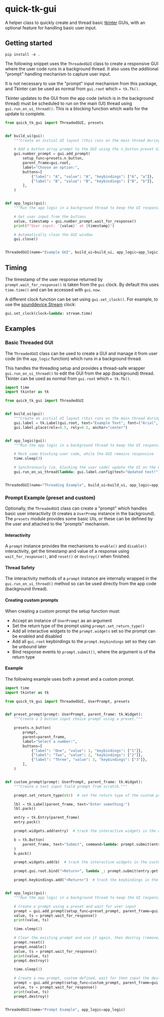 # quick-tk-gui

A helper class to quickly create and thread basic [tkinter](https://docs.python.org/3/library/tkinter.html) GUIs, with an optional feature for handling basic user input.

## Getting started

```
pip install -e .
```

The following snippet uses the `ThreadedGUI` class to create a responsive GUI where the user code runs in a background thread. It also uses the additional "prompt" handling mechanism to capture user input.

It is not necessary to use the "prompt" input mechanism from this package, and Tkinter can be used as normal from `gui.root` which `= tk.Tk()`.

Tkinter updates to the GUI from the app code (which is in the background thread) must be scheduled to run on the main (UI) thread using `gui.run_on_ui_thread()`. This is a blocking function which waits for the update to complete.

```python
from quick_tk_gui import ThreadedGUI, presets


def build_ui(gui):
    """Create an initial UI layout (this runs on the main thread during init)."""

    # Add a button array prompt to the GUI using the n_button preset UI
    gui.number_prompt = gui.add_prompt(
        setup_func=presets.n_button,
        parent_frame=gui.root,
        label="Choose an option:",
        buttons=[
            {"label": "A", "value": "A", "keybindings": ["A", "a"]},
            {"label": "B", "value": "B", "keybindings": ["B", "b"]},
        ],
    )


def app_logic(gui):
    """Run the app logic in a background thread to keep the UI responsive."""

    # Get user input from the buttons
    value, timestamp = gui.number_prompt.wait_for_response()
    print(f"User input: '{value}' at {timestamp}")

    # Automatically close the GUI window
    gui.close()


ThreadedGUI(name="Example GUI", build_ui=build_ui, app_logic=app_logic)
```

## Timing

The timestamp of the user response returned by `prompt.wait_for_response()` is taken from the `gui` clock. By default this uses `time.time()` and can be accessed with `gui.now`.

A different clock function can be set using `gui.set_clock()`. For example, to use the [sounddevice Stream](https://python-sounddevice.readthedocs.io/en/0.3.15/api/streams.html#sounddevice.Stream) clock:

```python
gui.set_clock(clock=lambda: stream.time)
```

## Examples

### Basic Threaded GUI

The `ThreadedGUI` class can be used to create a GUI and manage it from user code (in the `app_logic` function) which runs in a background thread.

This handles the threading setup and provides a thread-safe wrapper `gui.run_on_ui_thread()` to edit the GUI from the app (background) thread. Tkinter can be used as normal from `gui.root` which `= tk.Tk()`.

```python
import time
import tkinter as tk

from quick_tk_gui import ThreadedGUI


def build_ui(gui):
    """Create an initial UI layout (this runs on the main thread during init)."""
    gui.label = tk.Label(gui.root, text="Example Text", font=("Arial", 14))
    gui.label.place(relx=0.5, rely=0.5, anchor="center")


def app_logic(gui):
    """Run the app logic in a background thread to keep the UI responsive."""

    # Mock some blocking user code, while the GUI remains responsive
    time.sleep(3)

    # Synchronously (ie, blocking the user code) update the UI on the UI thread
    gui.run_on_ui_thread(lambda: gui.label.config(text="Updated text!"))


ThreadedGUI(name="Threading Example", build_ui=build_ui, app_logic=app_logic)
```

### Prompt Example (preset and custom)

Optionally, the `ThreadedGUI` class can create a "prompt" which handles basic user interactivity (it creates a `UserPromp` instance in the background). The `presets` module provides some basic UIs, or these can be defined by the user and attached to the "prompts" mechanism.

#### Interactivity

A `prompt` instance provides the mechanisms to `enable()` and `disable()` interactivity, get the timestamp and value of a response using `wait_for_response()`, and `reset()` or `destroy()` when finished.

#### Thread Safety

The interactivity methods of a `prompt` instance are internally wrapped in the `gui.run_on_ui_thread()` method so can be used directly from the app code (background thread).

#### Creating custom prompts

When creating a custom prompt the setup function must:
- Accept an instance of `UserPrompt` as an argument
- Set the return type of the prompt using `prompt.set_return_type()`
- Add all interactive widgets to the `prompt.widgets` set so the prompt can be enabled and disabled
- Add all `gui.root` keybindings to the `prompt.keybindings` set so they can be unbound later
- Bind response events to `prompt.submit()`, where the argument is of the return type

#### Example

The following example uses both a preset and a custom prompt.

```python
import time
import tkinter as tk

from quick_tk_gui import ThreadedGUI, UserPrompt, presets


def preset_prompt(prompt: UserPrompt, parent_frame: tk.Widget):
    """Create a 3 button input choice prompt using a preset."""

    presets.n_button(
        prompt,
        parent=parent_frame,
        label="Select a number:",
        buttons=[
            {"label": "One", "value": 1, "keybindings": ["1"]},
            {"label": "Two", "value": 2, "keybindings": ["2"]},
            {"label": "Three", "value": 3, "keybindings": ["3"]},
        ],
    )


def custom_prompt(prompt: UserPrompt, parent_frame: tk.Widget):
    """Create a text input field prompt from scratch."""

    prompt.set_return_type(str)  # set the return type of the custom prompt

    lbl = tk.Label(parent_frame, text="Enter something:")
    lbl.pack()

    entry = tk.Entry(parent_frame)
    entry.pack()

    prompt.widgets.add(entry)  # track the interactive widgets in the custom prompt

    b = tk.Button(
        parent_frame, text="Submit", command=lambda: prompt.submit(entry.get())
    )
    b.pack()

    prompt.widgets.add(b)  # track the interactive widgets in the custom prompt

    prompt.gui.root.bind("<Return>", lambda _: prompt.submit(entry.get()))

    prompt.keybindings.add("<Return>")  # track the keybindings in the custom prompt


def app_logic(gui):
    """Run the app logic in a background thread to keep the UI responsive."""

    # Create a prompt using a preset and wait for user input
    prompt = gui.add_prompt(setup_func=preset_prompt, parent_frame=gui.root)
    value, ts = prompt.wait_for_response()
    print(value, ts)

    time.sleep(2)

    # Clear the existing prompt and use it again, then destroy (remove) it
    prompt.reset()
    prompt.enable()
    value, ts = prompt.wait_for_response()
    print(value, ts)
    prompt.destroy()

    time.sleep(2)

    # Create a new prompt, custom defined, wait for then input the destroy it
    prompt = gui.add_prompt(setup_func=custom_prompt, parent_frame=gui.root)
    value, ts = prompt.wait_for_response()
    print(value, ts)
    prompt.destroy()


ThreadedGUI(name="Prompt Example", app_logic=app_logic)
```
